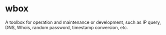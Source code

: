 # wbox
A toolbox for operation and maintenance or development, such as IP query, DNS, Whois, random password, timestamp conversion, etc.
